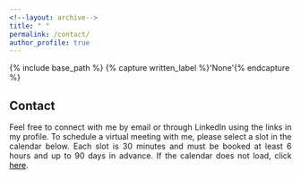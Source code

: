 ```yaml
---
<!--layout: archive-->
title: " "
permalink: /contact/
author_profile: true
---
```


{% include base_path %}
{% capture written_label %}'None'{% endcapture %}

## Contact

<p style='text-align: justify;'>
Feel free to connect with me by email or through LinkedIn using the links in my profile. To schedule a virtual meeting with me, please 
select a slot in the calendar below. Each slot is 30 minutes and must be booked at least 6 hours and up to 90 days in advance. If the calendar 
does not load, click <a style='color: black;' href='https://calendly.com/xmgbautista/individual_meeting'>here</a>.
</p>

<!-- Calendly inline widget begin -->
<div class="calendly-inline-widget" data-url="https://calendly.com/xmgbautista/individual_meeting?hide_event_type_details=1" style="min-width:375px;height:750px;"></div>
<script type="text/javascript" src="https://assets.calendly.com/assets/external/widget.js" async></script>
<!-- Calendly inline widget end -->